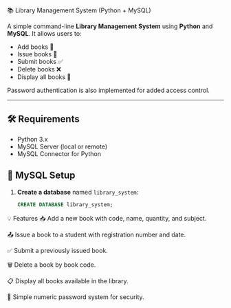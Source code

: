 📚 Library Management System (Python + MySQL)

A simple command-line **Library Management System** using **Python** and **MySQL**. It allows users to:

- Add books 📘
- Issue books 📖
- Submit books ✅
- Delete books ❌
- Display all books 📄

Password authentication is also implemented for added access control.

---

## 🛠 Requirements

- Python 3.x
- MySQL Server (local or remote)
- MySQL Connector for Python

## 🔧 MySQL Setup

1. **Create a database** named `library_system`:
   ```sql
   CREATE DATABASE library_system;


💡 Features
📥 Add a new book with code, name, quantity, and subject.

📤 Issue a book to a student with registration number and date.

✅ Submit a previously issued book.

🗑 Delete a book by book code.

📋 Display all books available in the library.

🔐 Simple numeric password system for security.

